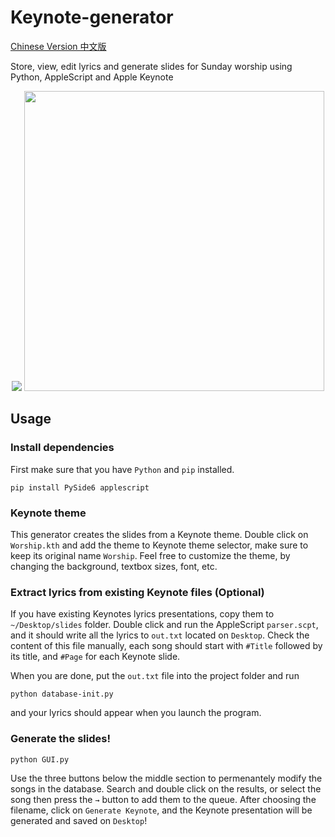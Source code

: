# Keynote-generator
[Chinese Version 中文版](https://github.com/jimmywengzj/Keynote-generator-Chinese)

Store, view, edit lyrics and generate slides for Sunday worship using Python, AppleScript and Apple Keynote

<p align="center">
  <img src="https://github.com/user-attachments/assets/53fadb64-55e6-4a54-8342-2bc6c36d9a64">
  <img src="https://github.com/user-attachments/assets/bd5a9b66-c1ab-45d1-b2d7-8a41e85a64d4" width="480">
</p>

## Usage
### Install dependencies
First make sure that you have `Python` and `pip` installed. 
```
pip install PySide6 applescript
```

### Keynote theme
This generator creates the slides from a Keynote theme. 
Double click on `Worship.kth` and add the theme to Keynote theme selector, make sure to keep its original name `Worship`. 
Feel free to customize the theme, by changing the background, textbox sizes, font, etc.

### Extract lyrics from existing Keynote files (Optional)
If you have existing Keynotes lyrics presentations, copy them to `~/Desktop/slides` folder. 
Double click and run the AppleScript `parser.scpt`, and it should write all the lyrics to `out.txt` located on `Desktop`. 
Check the content of this file manually, each song should start with `#Title` followed by its title, and `#Page` for each Keynote slide. 

When you are done, put the `out.txt` file into the project folder and run
```
python database-init.py
```
and your lyrics should appear when you launch the program.

### Generate the slides!
```
python GUI.py
```
Use the three buttons below the middle section to permenantely modify the songs in the database. 
Search and double click on the results, or select the song then press the `→` button to add them to the queue. 
After choosing the filename, click on `Generate Keynote`, and the Keynote presentation will be generated and saved on `Desktop`!

